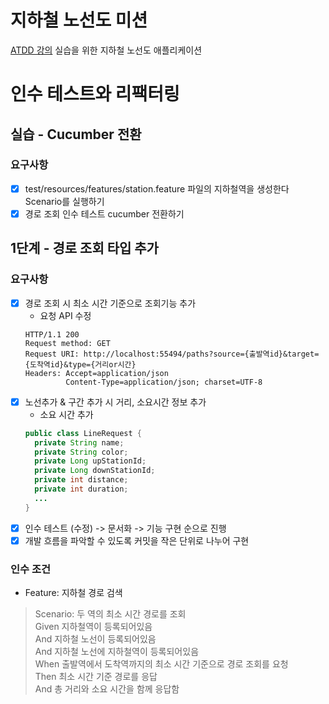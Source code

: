 # 지하철 노선도 미션
[ATDD 강의](https://edu.nextstep.camp/c/R89PYi5H) 실습을 위한 지하철 노선도 애플리케이션

# 인수 테스트와 리팩터링
## 실습 - Cucumber 전환
### 요구사항
- [x] test/resources/features/station.feature 파일의 지하철역을 생성한다 Scenario를 실행하기
- [x] 경로 조회 인수 테스트 cucumber 전환하기

## 1단계 - 경로 조회 타입 추가
### 요구사항
- [x] 경로 조회 시 최소 시간 기준으로 조회기능 추가
  - 요청 API 수정
  ```shell
  HTTP/1.1 200
  Request method: GET
  Request URI: http://localhost:55494/paths?source={출발역id}&target={도착역id}&type={거리or시간}
  Headers: Accept=application/json
           Content-Type=application/json; charset=UTF-8
  ```
- [x] 노선추가 & 구간 추가 시 거리, 소요시간 정보 추가
  - 소요 시간 추가
  ```java
  public class LineRequest {
    private String name;
    private String color;
    private Long upStationId;
    private Long downStationId;
    private int distance;
    private int duration;
    ...
  }
  ```
- [x] 인수 테스트 (수정) -> 문서화 -> 기능 구현 순으로 진행
- [x] 개발 흐름을 파악할 수 있도록 커밋을 작은 단위로 나누어 구현

### 인수 조건
- Feature: 지하철 경로 검색
>Scenario: 두 역의 최소 시간 경로를 조회<br>
Given 지하철역이 등록되어있음<br>
And 지하철 노선이 등록되어있음<br>
And 지하철 노선에 지하철역이 등록되어있음<br>
When 출발역에서 도착역까지의 최소 시간 기준으로 경로 조회를 요청<br>
Then 최소 시간 기준 경로를 응답<br>
And 총 거리와 소요 시간을 함께 응답함
